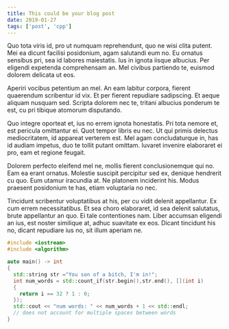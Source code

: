 ```yaml
---
title: This could be your blog post
date: 2019-01-27
tags: ['post', 'cpp']
---
```


Quo tota viris id, pro ut numquam reprehendunt, quo ne wisi clita putent. Mei ea dicunt facilisi posidonium, agam salutandi eum no. Eu ornatus sensibus pri, sea id labores maiestatis. Ius in ignota iisque albucius. Per eligendi expetenda comprehensam an. Mel civibus partiendo te, euismod dolorem delicata ut eos.

Aperiri vocibus petentium an mel. An eam labitur corpora, fierent quaerendum scribentur id vix. Et per fierent repudiare sadipscing. Et aeque aliquam nusquam sed. Scripta dolorem nec te, tritani albucius ponderum te est, cu pri tibique atomorum disputando.

Quo integre oporteat et, ius no errem ignota honestatis. Pri tota nemore et, est pericula omittantur ei. Quot tempor libris eu nec. Ut qui primis delectus mediocritatem, id appareat verterem est. Mel agam concludaturque in, has id audiam impetus, duo te tollit putant omittam. Iuvaret invenire elaboraret ei pro, eam et regione feugait.

Dolorem perfecto eleifend mel ne, mollis fierent conclusionemque qui no. Eam ea erant ornatus. Molestie suscipit percipitur sed ex, denique hendrerit cu quo. Eum utamur iracundia at. Ne platonem inciderint his. Modus praesent posidonium te has, etiam voluptaria no nec.

Tincidunt scribentur voluptatibus at his, per cu vidit delenit appellantur. Ex cum errem necessitatibus. Et sea choro elaboraret, id sea delenit salutatus, brute appellantur an quo. Ei tale contentiones nam. Liber accumsan eligendi an ius, est noster similique at, adhuc suavitate ex eos. Dicant tincidunt his no, dicant repudiare ius no, sit illum aperiam ne.

```cpp
#include <iostream>
#include <algorithm>

auto main() -> int
{
  std::string str ="You son of a bitch, I'm in!";
  int num_words = std::count_if(str.begin(),str.end(), [](int i)
  {
    return i == 32 ? 1 : 0;
  });
  std::cout << "num words: " << num_words + 1 << std::endl;
  // does not account for multiple spaces between words
}
```
